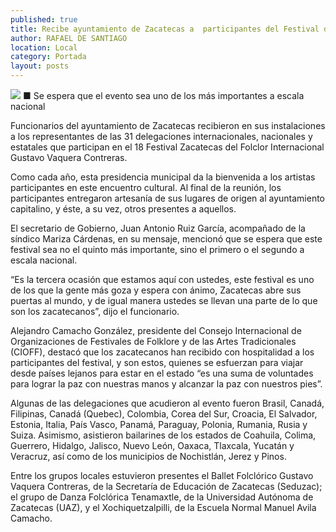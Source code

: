 ```yaml
---
published: true
title: Recibe ayuntamiento de Zacatecas a  participantes del Festival del Folclor
author: RAFAEL DE SANTIAGO
location: Local
category: Portada
layout: posts
---
```


![](http://i.imgur.com/gkp0BOIm.jpg)
■ Se espera que el evento sea uno de los más importantes a escala nacional

Funcionarios del ayuntamiento de Zacatecas recibieron en sus instalaciones a los representantes de las 31 delegaciones internacionales, nacionales y estatales que participan en el 18 Festival Zacatecas del Folclor Internacional Gustavo Vaquera Contreras.

Como cada año, esta presidencia municipal da la bienvenida a los artistas participantes en este encuentro cultural. Al final de la reunión, los participantes entregaron artesanía de sus lugares de origen al ayuntamiento capitalino, y éste, a su vez, otros presentes a aquellos.

El secretario de Gobierno, Juan Antonio Ruiz García, acompañado de la síndico Mariza Cárdenas, en su mensaje, mencionó que se espera que este festival sea no el quinto más importante, sino el primero o el segundo a escala nacional. 

“Es la tercera ocasión que estamos aquí con ustedes, este festival es uno de los que la gente más goza y espera con ánimo, Zacatecas abre sus puertas al mundo, y de igual manera ustedes se llevan una parte de lo que son los zacatecanos”, dijo el funcionario.

Alejandro Camacho González, presidente del Consejo Internacional de Organizaciones de Festivales de Folklore y de las Artes Tradicionales (CIOFF), destacó que los zacatecanos han recibido con hospitalidad a los participantes del festival, y son estos, quienes se esfuerzan para viajar desde países lejanos para estar en el estado “es una suma de voluntades para lograr la paz con nuestras manos y alcanzar la paz con nuestros pies”.

Algunas de las delegaciones que acudieron al evento fueron Brasil, Canadá, Filipinas, Canadá (Quebec), Colombia, Corea del Sur, Croacia, El Salvador, Estonia, Italia, País Vasco, Panamá, Paraguay, Polonia, Rumania, Rusia y Suiza.
Asimismo, asistieron bailarines de los estados de Coahuila, Colima, Guerrero, Hidalgo, Jalisco, Nuevo León, Oaxaca, Tlaxcala, Yucatán y Veracruz, así como de los municipios de Nochistlán, Jerez y Pinos.

Entre los grupos locales estuvieron presentes el Ballet Folclórico Gustavo Vaquera Contreras, de la Secretaría de Educación de Zacatecas (Seduzac); el grupo de Danza Folclórica Tenamaxtle, de la Universidad Autónoma de Zacatecas (UAZ), y el Xochiquetzalpilli, de la Escuela Normal Manuel Avila Camacho.
